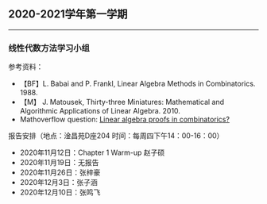 ## 2020-2021学年第一学期
---------------------------------------------
### 线性代数方法学习小组

参考资料：
* 【BF】L. Babai and P. Frankl, Linear Algebra Methods in Combinatorics. 1988.
* 【M】 J. Matousek, Thirty-three Miniatures: Mathematical and Algorithmic Applications of Linear Algebra. 2010.
*  Mathoverflow question: [Linear algebra proofs in combinatorics?](https://mathoverflow.net/questions/17006/linear-algebra-proofs-in-combinatorics)

报告安排（地点：淦昌苑D座204 时间：每周四下午14：00-16：00）
* 2020年11月12日：Chapter 1 Warm-up 赵子硕
* 2020年11月19日：无报告
* 2020年11月26日：张梓豪
* 2020年12月3日：张子涵
* 2020年12月10日：张鸣飞
